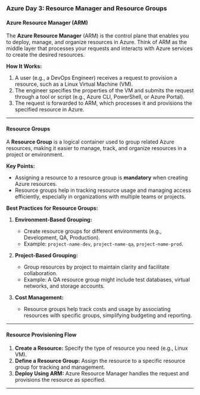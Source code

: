 
### **Azure Day 3: Resource Manager and Resource Groups**

#### **Azure Resource Manager (ARM)**
The **Azure Resource Manager** (ARM) is the control plane that enables you to deploy, manage, and organize resources in Azure. Think of ARM as the middle layer that processes your requests and interacts with Azure services to create the desired resources.  

**How It Works:**  
1. A user (e.g., a DevOps Engineer) receives a request to provision a resource, such as a Linux Virtual Machine (VM).  
2. The engineer specifies the properties of the VM and submits the request through a tool or script (e.g., Azure CLI, PowerShell, or Azure Portal).  
3. The request is forwarded to ARM, which processes it and provisions the specified resource in Azure.

---

#### **Resource Groups**
A **Resource Group** is a logical container used to group related Azure resources, making it easier to manage, track, and organize resources in a project or environment.  

**Key Points:**  
- Assigning a resource to a resource group is **mandatory** when creating Azure resources.  
- Resource groups help in tracking resource usage and managing access efficiently, especially in organizations with multiple teams or projects.

**Best Practices for Resource Groups:**  
1. **Environment-Based Grouping:**  
   - Create resource groups for different environments (e.g., Development, QA, Production).  
   - Example: `project-name-dev`, `project-name-qa`, `project-name-prod`.  

2. **Project-Based Grouping:**  
   - Group resources by project to maintain clarity and facilitate collaboration.  
   - Example: A QA resource group might include test databases, virtual networks, and storage accounts.

3. **Cost Management:**  
   - Resource groups help track costs and usage by associating resources with specific groups, simplifying budgeting and reporting.

---

#### **Resource Provisioning Flow**
1. **Create a Resource:** Specify the type of resource you need (e.g., Linux VM).  
2. **Define a Resource Group:** Assign the resource to a specific resource group for tracking and management.  
3. **Deploy Using ARM:** Azure Resource Manager handles the request and provisions the resource as specified.

---
